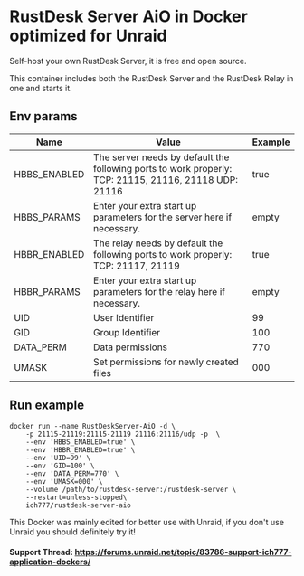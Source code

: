 # RustDesk Server AiO in Docker optimized for Unraid
Self-host your own RustDesk Server, it is free and open source.

This container includes both the RustDesk Server and the RustDesk Relay in one and starts it.

## Env params
| Name | Value | Example |
| --- | --- | --- |
| HBBS_ENABLED | The server needs by default the following ports to work properly: TCP: 21115, 21116, 21118 UDP: 21116 | true |
| HBBS_PARAMS | Enter your extra start up parameters for the server here if necessary. | empty |
| HBBR_ENABLED | The relay needs by default the following ports to work properly: TCP: 21117, 21119 | true |
| HBBR_PARAMS | Enter your extra start up parameters for the relay here if necessary. | empty |
| UID | User Identifier | 99 |
| GID | Group Identifier | 100 |
| DATA_PERM | Data permissions | 770 |
| UMASK | Set permissions for newly created files | 000 |

## Run example
```
docker run --name RustDeskServer-AiO -d \
    -p 21115-21119:21115-21119 21116:21116/udp -p  \
    --env 'HBBS_ENABLED=true' \
    --env 'HBBR_ENABLED=true' \
    --env 'UID=99' \
    --env 'GID=100' \
    --env 'DATA_PERM=770' \
    --env 'UMASK=000' \
    --volume /path/to/rustdesk-server:/rustdesk-server \
    --restart=unless-stopped\
    ich777/rustdesk-server-aio
```

This Docker was mainly edited for better use with Unraid, if you don't use Unraid you should definitely try it!
 
#### Support Thread: https://forums.unraid.net/topic/83786-support-ich777-application-dockers/
